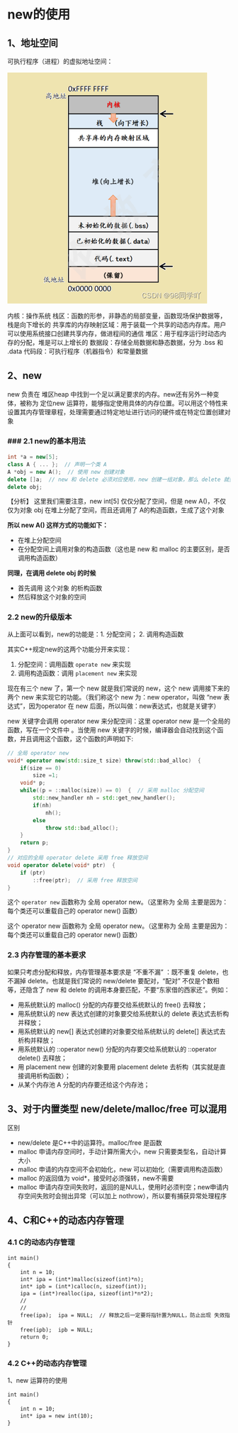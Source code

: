 # new的使用

## 1、地址空间
可执行程序（进程）的虚拟地址空间：

![Virtual_address_space](new.assets/Virtual_address_space.png)

内核：操作系统
栈区：函数的形参，非静态的局部变量，函数现场保护数据等，栈是向下增长的
共享库的内存映射区域：用于装载一个共享的动态内存库。用户可以使用系统接口创建共享内存，做进程间的通信
堆区：用于程序运行时动态内存的分配，堆是可以上增长的
数据段：存储全局数据和静态数据，分为 .bss 和 .data
代码段：可执行程序（机器指令）和常量数据

## 2、new
new 负责在 堆区heap 中找到一个足以满足要求的内存。new还有另外一种变体，被称为 定位new 运算符，能够指定使用具体的内存位置。可以用这个特性来设置其内存管理章程，处理需要通过特定地址进行访问的硬件或在特定位置创建对象

### ### 2.1 new的基本用法

```cpp
int *a = new[5];
class A { ... };  // 声明一个类 A
A *obj = new A();  // 使用 new 创建对象
delete []a;  // new 和 delete 必须对应使用，new 创建一组对象，那么 delete 就要释放一组对象
delete obj;
```

【分析】
这里我们需要注意，new int[5] 仅仅分配了空间，但是 new A()，不仅仅为对象 obj 在堆上分配了空间，而且还调用了 A的构造函数，生成了这个对象

**所以 new A() 这样方式的功能如下：**

- 在堆上分配空间
- 在分配空间上调用对象的构造函数（这也是 new 和 malloc 的主要区别，是否调用构造函数）

**同理，在调用 delete obj 的时候**

- 首先调用 这个对象 的析构函数
- 然后释放这个对象的空间

### 2.2 new的升级版本
从上面可以看到，new的功能是：1. 分配空间； 2. 调用构造函数

其实C++规定new的这两个功能分开来实现：

1. 分配空间：调用函数 `operate new` 来实现
2. 调用构造函数：调用 `placement new` 来实现

现在有三个 new 了，第一个 new 就是我们常说的 new，这个 new 调用接下来的两个 new 来实现它的功能。（我们称这个 new 为：new operator，叫做 “new 表达式”，因为operator 在 new 后面，所以叫做：new表达式，也就是关键字）

new 关键字会调用 operator new 来分配空间：这里 operator new 是一个全局的函数，写在一个文件中 。当使用 new 关键字的时候，编译器会自动找到这个函数，并且调用这个函数，这个函数的声明如下:

```cpp
// 全局 operator new
void* operator new(std::size_t size) throw(std::bad_alloc)  {
	if(size == 0)
		size =1;
	void* p;
	while((p = ::malloc(size)) == 0)  {  // 采用 malloc 分配空间
		std::new_handler nh = std::get_new_handler();
		if(nh)
			nh();
		else
			throw std::bad_alloc();
	}
	return p;
}
// 对应的全局 operator delete 采用 free 释放空间
void operator delete(void* ptr)  {
	if (ptr)
		::free(ptr);  // 采用 free 释放空间
}
```

这个 `operator new` 函数称为 全局 operator new。（这里称为 全局 主要是因为：每个类还可以重载自己的 operator new() 函数）

这个 operator new 函数称为 全局 operator new。（这里称为 全局 主要是因为：每个类还可以重载自己的 operator new() 函数）

### 2.3 内存管理的基本要求

如果只考虑分配和释放，内存管理基本要求是 “不重不漏” ：既不重复 delete，也不漏掉 delete。也就是我们常说的 new/delete 要配对，“配对” 不仅是个数相等，还隐含了 new 和 delete 的调用本身要匹配，不要“东家借的西家还”。例如：

- 用系统默认的 malloc() 分配的内存要交给系统默认的 free() 去释放；
- 用系统默认的 new 表达式创建的对象要交给系统默认的 delete 表达式去析构并释放；
- 用系统默认的 new[] 表达式创建的对象要交给系统默认的 delete[] 表达式去析构并释放；
- 用系统默认的 ::operator new() 分配的内存要交给系统默认的 ::operator delete() 去释放；
- 用 placement new 创建的对象要用 placement delete 去析构（其实就是直接调用析构函数）；
- 从某个内存池 A 分配的内存要还给这个内存池；

## 3、对于内置类型 new/delete/malloc/free 可以混用
区别

- new/delete 是C++中的运算符。malloc/free 是函数
- malloc 申请内存空间时，手动计算所需大小，new 只需要类型名，自动计算大小
- malloc 申请的内存空间不会初始化，new 可以初始化（需要调用构造函数）
- malloc 的返回值为 void\*，接受时必须强转，new不需要
- malloc 申请内存空间失败时，返回的是NULL，使用时必须判空；new申请内存空间失败时会抛出异常（可以加上 nothrow），所以要有捕获异常处理程序

## 4、C和C++的动态内存管理

### 4.1 C的动态内存管理

```
int main()
{
	int n = 10;
	int* ipa = (int*)malloc(sizeof(int)*n);
	int* ipb = (int*)calloc(n, sizeof(int));
	ipa = (int*)realloc(ipa, sizeof(int)*n*2);
	//
	// 
	free(ipa);  ipa = NULL;  // 释放之后一定要将指针置为NULL，防止出现 失效指针
	free(ipb);  ipb = NULL;
	return 0;
}
```

### 4.2 C++的动态内存管理

1、new 运算符的使用

```
int main()
{
	int n = 10;
	int* ipa = new int(10);
}
```

